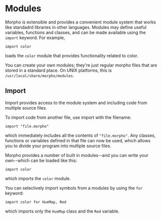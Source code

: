 [comment]: # (Morpho modules help file)
[version]: # (0.5)

[toplevel]: #

# Modules
[tagmodules]: # (modules)

Morpho is extensible and provides a convenient module system that works like standadrd libraries in other languages. Modules may define useful variables, functions and classes, and can be made available using the `import` keyword. For example,

    import color

loads the `color` module that provides functionality related to color.

You can create your own modules; they're just regular morpho files that are stored in a standard place. On UNIX platforms, this is `/usr/local/share/morpho/modules`.

## Import
[tagimport]: # (import)
[tagas]: # (as)

Import provides access to the module system and including code from multiple source files.

To import code from another file, use import with the filename:

    import "file.morpho"

which immediately includes all the contents of `"file.morpho"`. Any classes, functions or variables defined in that file can now be used, which allows you to divide your program into multiple source files.

Morpho provides a number of built in modules--and you can write your own--which can be loaded like this:

    import color

which imports the `color` module.

You can selectively import symbols from a modules by using the `for` keyword:

    import color for HueMap, Red

which imports only the `HueMap` class and the `Red` variable.
